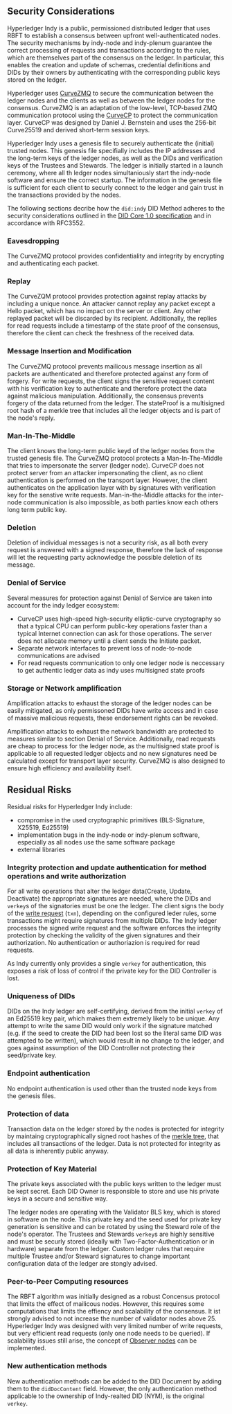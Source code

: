 ## Security Considerations

Hyperledger Indy is a public, permissioned distributed ledger that uses RBFT to establish a consensus between upfront well-authenticated nodes. The security mechanisms by indy-node and indy-plenum guarantee the correct processing of requests and transactions according to the rules, which are themselves part of the consensus on the ledger. In particular, this enables the creation and update of schemas, credential definitions and DIDs by their owners by authenticating with the corresponding public keys stored on the ledger.

Hyperledger uses [CurveZMQ](http://curvezmq.org/page:read-the-docs#toc3) to secure the communication between the ledger nodes and the clients as well as between the ledger nodes for the consensus. CurveZMQ is an adaptation of the low-level, TCP-based ZMQ communication protocol using the [CurveCP](http://curvecp.org/) to protect the communication layer. CurveCP was designed by Daniel J. Bernstein and uses the 256-bit Curve25519 and derived short-term session keys.

Hyperledger Indy uses a genesis file to securely authenticate the (initial) trusted nodes. This genesis file specifially includes the IP addresses and the long-term keys of the ledger nodes, as well as the DIDs and verification keys of the Trustees and Stewards. The ledger is initially started in a launch ceremony, where all th ledger nodes simultaniously start the indy-node software and ensure the correct startup. The information in the genesis file is sufficient for each client to securly connect to the ledger and gain trust in the transactions provided by the nodes.

The following sections decribe how the `did:indy` DID Method adheres to the security considerations outlined in the [DID Core 1.0 specification](https://w3c.github.io/did-core) and in accordance with RFC3552.

### Eavesdropping
The CurveZMQ protocol provides confidentiality and integrity by encrypting and authenticating each packet. 

### Replay
The CurveZQM protocol provides protection against replay attacks by including a unique nonce. An attacker cannot replay any packet except a Hello packet, which has no impact on the server or client. Any other replayed packet will be discarded by its recipient.
Additionally, the replies for read requests include a timestamp of the state proof of the consensus, therefore the client can check the freshness of the received data.

### Message Insertion and Modification
The CurveZMQ protocol prevents mailicous message insertion as all packets are authenticated and therefore protected against any form of forgery.
For write requests, the client signs the sensitive request content with his verification key to authenticate and therefore protect the data against malicious manipulation. 
Additionally, the consensus prevents forgery of the data returned from the ledger. The stateProof is a multisigned root hash of a merkle tree that includes all the ledger objects and is part of the node's reply.

### Man-In-The-Middle
The client knows the long-term public keyd of the ledger nodes from the trusted genesis file. The CurveZMQ protocol protects a Man-In-The-Middle that tries to impersonate the server (ledger node). CurveCP does not protect server from an attacker impersonating the client, as no client authentication is performed on the transport layer. However, the client authenticates on the application layer with by signatures with verification key for the senstive write requests.
Man-in-the-Middle attacks for the inter-node communication is also impossible, as both parties know each others long term public key.

### Deletion
Deletion of individual messages is not a security risk, as all both every request is answered with a signed response, therefore the lack of response will let the requesting party acknowledge the possible deletion of its message.

### Denial of Service
Several measures for protection against Denial of Service are taken into account for the indy ledger ecosystem:

 - CurveCP uses high-speed high-security elliptic-curve cryptography so that a typical CPU can perform public-key operations faster than a typical Internet connection can ask for those operations. The server does not allocate memory until a client sends the Initiate packet.
 - Separate network interfaces to prevent loss of node-to-node communications are advised
 - For read requests communication to only one ledger node is neccessary to get authentic ledger data as indy uses multisigned state proofs

### Storage or Network amplification
Amplification attacks to exhaust the storage of the ledger nodes can be easily mitigated, as only permissoned DIDs have write access and in case of massive malicious requests, these endorsement rights can be revoked.

Amplification attacks to exhaust the network bandwidth are protected to measures similar to section Denial of Service. Additionally, read requests are cheap to process for the ledger node, as the multisigned state proof is applicable to all requested ledger objects and no new signatures need be calculated except for transport layer security. CurveZMQ is also designed to ensure high efficiency and availability itself.

## Residual Risks
Residual risks for Hyperledger Indy include:

- compromise in the used cryptographic primitives (BLS-Signature, X25519, Ed25519)
- implementation bugs in the indy-node or indy-plenum software, especially as all nodes use the same software package
- external libraries

### Integrity protection and update authentication for method operations and write authorization

For all write operations that alter the ledger data(Create, Update, Deactivate) the appropriate signatures are needed, where the DIDs and `verkey`s of the signatories must be one the ledger. The client signs the body of the [write request](https://github.com/hyperledger/indy-node/blob/master/docs/source/requests.md#reply-structure-for-write-requests) (`txn`), depending on the configured leder rules, some transactions might require signatures from multiple DIDs. The Indy ledger processes the signed write request and the software enforces the integrity protection by checking the validity of the given signatures and their authorization. No authentication or authoriazion is required for read requests.

As Indy currently only provides a single `verkey` for authentication, this exposes a risk of loss of control if the  private key for the DID Controller is lost.

### Uniqueness of DIDs
DIDs on the Indy ledger are self-certifying, derived from the initial `verkey` of an Ed25519 key pair, which makes them extremely likely to be unique. Any attempt to write the same DID would only work if the signature matched (e.g. if the seed to create the DID had been lost so the literal same DID was attempted to be written), which would result in no change to the ledger, and goes against assumption of the DID Controller not protecting their seed/private key.

### Endpoint authentication
No endpoint authentication is used other than the trusted node keys from the genesis files.

### Protection of data
Transaction data on the ledger stored by the nodes is protected for integrity by maintaing cryptographically signed root hashes of the [merkle tree](https://github.com/hyperledger/indy-plenum/blob/master/docs/source/storage.md), that includes all transactions of the ledger. Data is not protected for integrity as all data is inherently public anyway.

### Protection of Key Material
The private keys associated with the public keys written to the ledger must be kept secret. Each DID Owner is responsible to store and use his private keys in a secure and sensitive way.

The ledger nodes are operating with the Validator BLS key, which is stored in software on the node. This private key and the seed used for private key generation is sensitive and can be rotated by using the Steward role of the node's operator. The Trustees and Stewards `verkey`s are highly sensitive and must be securly stored (ideally with Two-Factor-Authentication or in hardware) separate from the ledger. Custom ledger rules that require multiple Trustee and/or Steward signatures to change important configuration data of the ledger are stongly advised.

### Peer-to-Peer Computing resources
The RBFT algorithm was initially designed as a robust Concensus protocol that limits the effect of mailicous nodes. However, this requires some computations that limits the effiency and scalability of the consensus. It ist strongly advised to not increase the number of validator nodes above 25. Hyperledger Indy was designed with very limited number of write requests, but very efficient read requests (only one node needs to be queried). If scalability issues still arise, the concept of [Observer nodes](https://github.com/hyperledger/indy-plenum/blob/master/design/observers.md) can be implemented.

### New authentication methods
New authentication methods can be added to the DID Document by adding them to the `didDocContent` field. However, the only authentication method applicable to the ownership of Indy-realted DID (NYM), is the original `verkey`.
